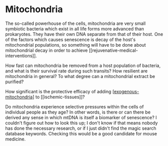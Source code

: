 # Mitochondria

The so-called powerhouse of the cells, mitochondria are very small symbiotic bacteria which exist in all life forms more advanced than prokaryotes.  They have their own DNA separate from that of their host.  One of the factors which causes senescence is decay of the host's mitochondrial populations, so something will have to be done about mitochondrial decay in order to achieve [[rejuvenative-medical-interventions]].

How fast can mitochondria be removed from a host population of bacteria, and what is their survival rate during such transits?  How resilient are mitochondria in general?  To what degree can a mitochondrial extract be purified?

How significant is the protective efficacy of adding [[exogenous-mitochondria]] to [[ischemic-tissues]]?

Do mitochondria experience selective pressures within the cells of individual people as they age?  In other words, is there or can there be derived any sense in which mtDNA is itself a biomarker of senescence?  I couldn't figure out how to look this up; I don't know if that means nobody has done the necessary research, or if I just didn't find the magic search database keywords.  Checking this would be a good candidate for mouse medicine.

[//begin]: # "Autogenerated link references for markdown compatibility"
[exogenous-mitochondria]: exogenous-mitochondria "Exogenous Mitochondria"
[//end]: # "Autogenerated link references"